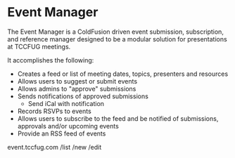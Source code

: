 Event Manager
=============

The Event Manager is a ColdFusion driven event submission, subscription, and reference manager designed to be a modular solution for presentations at TCCFUG meetings. 

It accomplishes the following:

- Creates a feed or list of meeting dates, topics, presenters and resources
- Allows users to suggest or submit events
- Allows admins to "approve" submissions
- Sends notifications of approved submissions
  - Send iCal with notification
- Records RSVPs to events
- Allows users to subscribe to the feed and be notified of submissions, approvals and/or upcoming events
- Provide an RSS feed of events

event.tccfug.com
/list
/new
/edit

